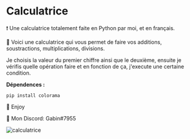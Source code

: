# Calculatrice
❗ Une calculatrice totalement faite en Python par moi, et en français.

🔮 Voici une calculatrice qui vous permet de faire vos additions, soustractions, multiplications, divisions.

Je choisis la valeur du premier chiffre ainsi que le deuxième, ensuite je vérifis quelle opération faire et en fonction de ça, j'execute une certaine condition.

__Dépendences :__

```pip install colorama```

💖 Enjoy

🎫 Mon Discord: Gabin#7955

![calculatrice](https://user-images.githubusercontent.com/79531012/120892647-a3368380-c60f-11eb-96a9-c049423644c8.png)

